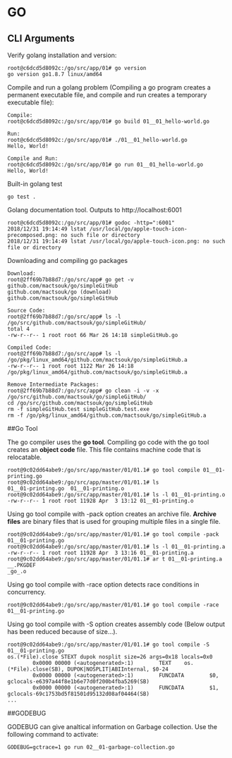 # GO

## CLI Arguments

Verify golang installation and version:

```
root@c6dcd5d8092c:/go/src/app/01# go version
go version go1.8.7 linux/amd64
```

Compile and run a golang problem (Compiling a go program creates a permanent 
executable file, and compile and run creates a temporary executable file):

```
Compile:
root@c6dcd5d8092c:/go/src/app/01# go build 01__01_hello-world.go

Run:
root@c6dcd5d8092c:/go/src/app/01# ./01__01_hello-world.go
Hello, World!

Compile and Run:
root@c6dcd5d8092c:/go/src/app/01# go run 01__01_hello-world.go
Hello, World!
```

Built-in golang test

```
go test .
```

Golang documentation tool.  Outputs to http://localhost:6001

```
root@c6dcd5d8092c:/go/src/app/01# godoc -http=":6001"
2018/12/31 19:14:49 lstat /usr/local/go/apple-touch-icon-precomposed.png: no such file or directory
2018/12/31 19:14:49 lstat /usr/local/go/apple-touch-icon.png: no such file or directory
```

Downloading and compiling go packages

```
Download:
root@2ff69b7b88d7:/go/src/app# go get -v github.com/mactsouk/go/simpleGitHub
github.com/mactsouk/go (download)
github.com/mactsouk/go/simpleGitHub

Source Code:
root@2ff69b7b88d7:/go/src/app# ls -l /go/src/github.com/mactsouk/go/simpleGitHub/
total 4
-rw-r--r-- 1 root root 66 Mar 26 14:18 simpleGitHub.go

Compiled Code:
root@2ff69b7b88d7:/go/src/app# ls -l /go/pkg/linux_amd64/github.com/mactsouk/go/simpleGitHub.a 
-rw-r--r-- 1 root root 1122 Mar 26 14:18 /go/pkg/linux_amd64/github.com/mactsouk/go/simpleGitHub.a

Remove Intermediate Packages:
root@2ff69b7b88d7:/go/src/app# go clean -i -v -x /go/src/github.com/mactsouk/go/simpleGitHub/
cd /go/src/github.com/mactsouk/go/simpleGitHub
rm -f simpleGitHub.test simpleGitHub.test.exe
rm -f /go/pkg/linux_amd64/github.com/mactsouk/go/simpleGitHub.a
```

##Go Tool

The go compiler uses the **go tool**.  Compiling go code with the go tool creates an **object code** file.  This file contains machine code that is relocatable.

```
root@9c02dd64abe9:/go/src/app/master/01/01.1# go tool compile 01__01-printing.go 
root@9c02dd64abe9:/go/src/app/master/01/01.1# ls
01__01-printing.go  01__01-printing.o
root@9c02dd64abe9:/go/src/app/master/01/01.1# ls -l 01__01-printing.o
-rw-r--r-- 1 root root 11928 Apr  3 13:12 01__01-printing.o
```

Using go tool compile with -pack option creates an archive file.  **Archive files** are binary files that is used for grouping multiple files in a single file.

```
root@9c02dd64abe9:/go/src/app/master/01/01.1# go tool compile -pack 01__01-printing.go 
root@9c02dd64abe9:/go/src/app/master/01/01.1# ls -l 01__01-printing.a
-rw-r--r-- 1 root root 11928 Apr  3 13:16 01__01-printing.a
root@9c02dd64abe9:/go/src/app/master/01/01.1# ar t 01__01-printing.a
__.PKGDEF
_go_.o
```

Using go tool compile with -race option detects race conditions in concurrency.

```
root@9c02dd64abe9:/go/src/app/master/01/01.1# go tool compile -race 01__01-printing.go 
````

Using go tool compile with -S option creates assembly code (Below output has been reduced because of size...).

```
root@9c02dd64abe9:/go/src/app/master/01/01.1# go tool compile -S 01__01-printing.go 
os.(*File).close STEXT dupok nosplit size=26 args=0x18 locals=0x0
        0x0000 00000 (<autogenerated>:1)        TEXT    os.(*File).close(SB), DUPOK|NOSPLIT|ABIInternal, $0-24
        0x0000 00000 (<autogenerated>:1)        FUNCDATA        $0, gclocals·e6397a44f8e1b6e77d0f200b4fba5269(SB)
        0x0000 00000 (<autogenerated>:1)        FUNCDATA        $1, gclocals·69c1753bd5f81501d95132d08af04464(SB)
...
```

##GODEBUG

GODEBUG can give analtical information on Garbage collection.  Use the following command to activate:

```
GODEBUG=gctrace=1 go run 02__01-garbage-collection.go 
```